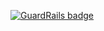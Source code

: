 
[![GuardRails badge](https://badges.production.guardrails.io/shtakai/fullLR.svg)](https://www.guardrails.io)
